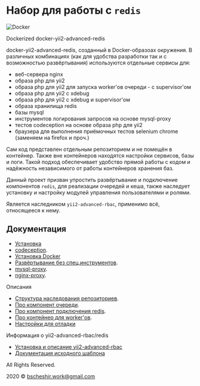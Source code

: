 # Набор для работы с `redis`

![Docker](https://github.com/bscheshirwork/docker-yii2-app-advanced-redis/workflows/Docker/badge.svg?branch=master)

Dockerized docker-yii2-advanced-redis

docker-yii2-advanced-redis, созданный в Docker-образоах окружения. В различных комбинациях (как для удобства разработки 
так и с возможностью развёртывания) используются отдельные сервисы для:   
- веб-сервера nginx
- образа php для yii2
- образа php для yii2 для запуска worker'ов очереди - с supervisor'ом
- образа php для yii2 с xdebug
- образа php для yii2 с xdebug и supervisor'ом
- образа хранилища redis
- базы mysql
- инструментов логирования запросов на основе mysql-proxy
- тестов codeception на основе образа php для yii2
- браузера для выполнения приёмочных тестов selenium chrome (заменяем на firefox и проч.)

Сам код представлен отдельным репозиторием и не помещён в контейнер. Также вне контейнеров находятся настройки сервисов,
базы и логи. Такой подход обеспечивает удобство прямой работы с кодом и надёжность независимого от работы контейнеров хранения баз.  

Данный проект призван упростить развёртывание и подключение компонентов `redis`, для реализации очередей и кеша,
также наследует установку и настройку модулей управления пользователями и ролями.

Является наследником `yii2-advanced-rbac`, применимо всё, относящееся к нему.

## Документация

* [Установка](./docs/install.md)
* [codeception](/docs/codeception.md).
* [Установка Docker](./docs/install-docker.md)
* [Развёртывание без спец.инструментов](/docs/install-prod.md).
* [mysql-proxy](/docs/mysql-proxy.md).
* [nginx-proxy](/docs/nginx-proxy.md).

Описания
* [Структура наследования репозиториев](/docs/about-git-struture.md).
* [Про компонент очереди](/docs/about-queue.md).
* [Про компонент подключения redis](/docs/about-redis.md).
* [Про контейнер для worker'ов](/docs/about-supervisor.md).
* [Настройки для отладки](/docs/about-debug-tool.md)

Информация о yii2-advanced-rbac/redis
* [Установка и описание yii2-advanced-rbac](./docs/guide/README.md)
* [Документация исходного шаблона](https://github.com/yiisoft/yii2-app-advanced/blob/master/README.md)

All Rights Reserved.

2020 © bscheshir.work@gmail.com
